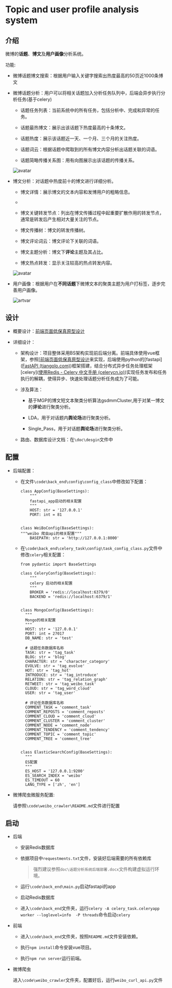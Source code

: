 # Topic and user profile analysis system

## 介绍

微博的**话题**、**博文**及**用户画像**分析系统。

功能:

- 微博话题博文搜索：根据用户输入关键字搜索出热度最高的50页近1000条博文

- 微博话题分析：用户可以将相关话题加入分析任务队列中，后端会异步执行分析任务(基于celery)
  
  - 话题任务列表：当前系统中的所有任务，包括分析中、完成和异常的任务。
  
  - 话题最热博文：展示出该话题下热度最高的十条博文。
  
  - 话题热度：展示该话题近一天、一个月、三个月的关注热度。
  
  - 话题词云：根据话题中爬取到的所有博文内容分析出话题关联的词语。
  
  - 话题简略传播关系图：用有向图展示出该话题的传播关系。
  
  ![avatar](https://github.com/Faker-lz/Topic_and_user_profile_analysis_system/blob/master/doc/illustration/%E8%AF%9D%E9%A2%98%E4%BB%BB%E5%8A%A1%E5%88%97%E8%A1%A8.png)

- 博文分析：对话题中热度前十的博文进行详细分析。
  
  - 博文详情：展示博文的文本内容和发博用户的粗略信息。
  
  - 
  
  - 博文关键转发节点：列出在博文传播过程中起重要扩散作用的转发节点，通常是转发后产生相对大量关注的节点。
  
  - 博文传播树：博文的转发传播树。
  
  - 博文评论词云：博文评论下关联的词语。
  
  - 博文主题分析：博文下**评论**主题及其占比。
  
  - 博文热点转发：显示关注较高的热点转发内容。
  
  ![avatar](https://github.com/Faker-lz/Topic_and_user_profile_analysis_system/blob/master/doc/illustration/%E5%8D%9A%E6%96%87%E8%AF%A6%E6%83%85.png)

- 用户画像：根据用户在**不同话题**下微博文本的聚类主题为用户打标签，逐步完善用户画像。
  
  ![artvar](https://github.com/Faker-lz/Topic_and_user_profile_analysis_system/blob/master/doc/illustration/%E8%AF%9D%E9%A2%98%E5%86%85%E7%94%A8%E6%88%B7%E6%A0%87%E7%AD%BE%E5%8F%8A%E5%85%B7%E4%BD%93%E4%BC%A0%E6%92%AD%E5%85%B3%E7%B3%BB.png)

## 设计

* 概要设计：[前端页面低保真原型设计]([墨刀](https://modao.cc/app/096f66e13ccb38c83e73e67f3fbdb091526d900b?simulator_type=outside_artboard))

* 详细设计：
  
  * 架构设计：项目整体采用BS架构实现前后端分离。前端具体使用vue框架，参照[[前端页面低保真原型设计](%5B%E5%A2%A8%E5%88%80%5D(https://modao.cc/app/096f66e13ccb38c83e73e67f3fbdb091526d900b?simulator_type=outside_artboard))来实现，后端使用python的[fastapi]([FastAPI (tiangolo.com)](https://fastapi.tiangolo.com/zh/))框架搭建，结合分布式异步任务处理框架[celery]([使用Redis - Celery 中文手册 (celerycn.io)](https://www.celerycn.io/ru-men/zhong-jian-ren-brokers/shi-yong-redis))实现任务发布和任务执行的解耦，使得异步、快速处理话题分析任务成为了可能。
  
  * 涉及算法：
    
    * 基于MGP的博文短文本聚类分析算法gsdmmCluster,用于对某一博文的**评论**进行聚类分析。
    
    * LDA，用于对话题内**舆论场**进行聚类分析。
    
    * Single_Pass，用于对话题**舆论场**进行聚类分析。
  
  * 路由、数据库设计文档：在`\doc\desgin`文件中

## 配置

* 后端配置：
  
  * 在文件`\code\back_end\config\config_class`中修改如下配置：
    
    ```
    class AppConfig(BaseSettings):
        """
        fastapi_app启动的相关配置
        """
        HOST: str = '127.0.0.1'
        PORT: int = 81
    
    
    class WeiBoConfig(BaseSettings):
    """weibo 爬虫api的相关配置"""
        BASEPATH: str = 'http://127.0.0.1:8000'
    ```
  
  * 在`\code\back_end\celery_task\config\task_config_class.py`文件中修改`celery`相关配置：
    
    ```
    from pydantic import BaseSettings
    
    class CeleryConfig(BaseSettings):
        """
        celery 启动的相关配置
        """
        BROKER = 'redis://localhost:6379/0'
        BACKEND = 'redis://localhost:6379/1'
    
    
    class MongoConfig(BaseSettings):
      """
      Mongo的相关配置
      """
      HOST: str = '127.0.0.1'
      PORT: int = 27017
      DB_NAME: str = 'test'
    
      # 话题任务数据库名称
      TASK: str = 'tag_task'
      BLOG: str = 'blog'
      CHARACTER: str = 'character_category'
      EVOLVE: str = 'tag_evolve'
      HOT: str = 'tag_hot'
      INTRODUCE: str = 'tag_introduce'
      RELATION: str = 'tag_relation_graph'
      RETWEET: str = 'tag_weibo_task'
      CLOUD: str = 'tag_word_cloud'
      USER: str = 'tag_user'
    
      # 评论任务数据库名称
      COMMENT_TASK = 'comment_task'
      COMMENT_REPOSTS = 'comment_reposts'
      COMMENT_CLOUD = 'comment_cloud'
      COMMENT_CLUSTER = 'comment_cluster'
      COMMENT_NODE = 'comment_node'
      COMMENT_TENDENCY = 'comment_tendency'
      COMMENT_TOPIC = 'comment_topic'
      COMMENT_TREE = 'comment_tree'
    
    
    class ElasticSearchConfig(BaseSettings):
      """
      ES配置
      """
      ES_HOST = '127.0.0.1:9200'
      ES_SEARCH_INDEX = 'weibo'
      ES_TIMEOUT = 60
      LANG_TYPE = ['zh', 'en']
    
    ```
  
  

    

* 微博爬虫微服务配置:
  
  请参照`\code\weibo_crawler\README.md`文件进行配置

## 启动

* 后端
  
  * 安装Redis数据库
  
  * 依据项目中`requestments.txt`文件，安装好后端需要的所有依赖库
    
    > 强烈建议参照`doc\话题分析系统后端部署.docx`文件构建虚拟运行环境。
  
  * 运行`\code\back_end\main.py`启动fastapi的app
  
  * 启动Redis数据库
  
  * 进入`\code\back_end`文件夹，运行`celery -A celery_task.celeryapp  worker --loglevel=info  -P threads`命令启动`celery`

* 前端
  
  * 进入`\code\back_end`文件夹，按照`README.md`文件安装依赖。
  
  * 执行`npm install`命令安装vue项目。
  
  * 执行`npm run server`运行前端。

* 微博爬虫
  
  进入`\code\weibo_crawler`文件夹，配置好后，运行`weibo_curl_api.py`文件
